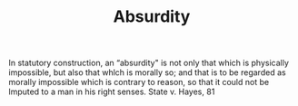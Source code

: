 ---
title: Absurdity
letter: A
permalink: "/definitions/absurdity.html"
body: In statutory construction, an “absurdity" is not only that which is physically
  impossible, but also that whlch is morally so; and that is to be regarded as morally
  impossible which is contrary to reason, so that it could not be lmputed to a man
  in his right senses. State v. Hayes, 81
published_at: '2018-07-07'
layout: post
---